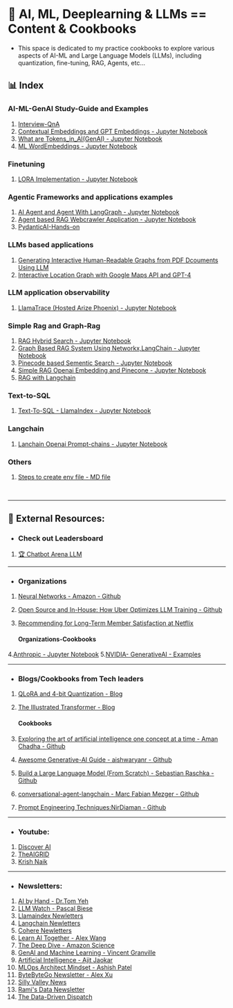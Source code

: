 # 🧩 AI, ML, Deeplearning & LLMs == Content & Cookbooks

 - This space is dedicated to my practice cookbooks to explore various aspects of AI-ML and Large Language Models (LLMs), including quantization, fine-tuning, RAG, Agents, etc...


## 📊 Index

### AI-ML-GenAI Study-Guide and Examples
1. [Interview-QnA](https://github.com/05satyam/AI-ML/blob/main/ai-ml-genai-topics-and-example/AI-ML-QnA.md)
2. [Contextual Embeddings and GPT Embeddings - Jupyter Notebook](https://github.com/05satyam/AI-ML/blob/main/ai-ml-genai-topics-and-example/Contexual%20And%20GPT%20Embeddings.md)
3. [What are Tokens_in_AI(GenAI) - Jupyter Notebook](https://github.com/05satyam/AI-ML/blob/main/ai-ml-genai-topics-and-example/Tokens_in_AI(GenAI).ipynb)
4. [ML WordEmbeddings - Jupyter Notebook](https://github.com/05satyam/AI-ML/blob/main/ai-ml-genai-topics-and-example/ML_WordEmbeddings.ipynb)

### Finetuning
1. [LORA Implementation - Jupyter Notebook]([https://github.com/05satyam/AI-ML/blob/main/Simple_LoRA.ipynb](https://github.com/05satyam/AI-ML/blob/main/finetuning/Simple_LoRA.ipynb))

### Agentic Frameworks and applications examples
1. [AI Agent and Agent With LangGraph - Jupyter Notebook](https://github.com/05satyam/AI-ML/blob/main/agentic-frameworks-and-applications/AI_Agents_and_Agent_LangGraph.ipynb)
2. [Agent based RAG Webcrawler Application - Jupyter Notebook](https://github.com/05satyam/AI-ML/blob/main/agentic-frameworks-and-applications/webcrawler_agentic_system.ipynb)
3. [PydanticAI-Hands-on](https://github.com/05satyam/AI-ML/blob/main/agentic-frameworks-and-applications/PydanticAI-Agentic-Framework.ipynb)

### LLMs based applications
1. [Generating Interactive Human-Readable Graphs from PDF Dcouments Using LLM](https://github.com/05satyam/AI-ML/blob/main/llms-based-application/generating_interactive_human_readable_graphs_from_pdf_dcouments_using_llm.ipynb)
2. [Interactive Location Graph with Google Maps API and GPT-4](https://github.com/05satyam/AI-ML/blob/main/llms-based-application/Interactive%20Location%20Graph%20with%20Google%20Maps%20API%20and%20GPT-4.ipynb)

### LLM application observability
1. [LlamaTrace (Hosted Arize Phoenix) - Jupyter Notebook](https://github.com/05satyam/AI-ML/blob/main/llm-observability/LlamaTrace_(Hosted_Arize_Phoenix).ipynb)

### Simple Rag and Graph-Rag
1. [RAG Hybrid Search - Jupyter Notebook](https://github.com/05satyam/AI-ML/blob/main/simple-rag-graphrag/HybridSearch.ipynb)
2. [Graph Based RAG System Using Networkx,LangChain - Jupyter Notebook](https://github.com/05satyam/AI-ML/blob/main/simple-rag-graphrag/Graph_Based_Retrieval_Augmented_Generation_(RAG)_System_Using_Networkx%2CLangChain.ipynb)
3. [Pinecode based Sementic Search - Jupyter Notebook](https://github.com/05satyam/AI-ML/blob/main/simple-rag-graphrag/semantic_search_vec_pinecone.ipynb)
4. [Simple RAG Openai Embedding and Pinecone - Jupyter Notebook](https://github.com/05satyam/AI-ML/blob/main/simple-rag-graphrag/rag_openai_embedding_and_pinecone.ipynb)
5. [RAG with Langchain](https://github.com/05satyam/AI-ML/blob/main/simple-rag-graphrag/rag_with_langchain.ipynb)

### Text-to-SQL
1. [Text-To-SQL - LlamaIndex - Jupyter Notebook](https://github.com/05satyam/AI-ML/blob/main/text-to-sql/Text_To_SQL_LlamaIndex.ipynb)

### Langchain
1. [Lanchain Openai Prompt-chains - Jupyter Notebook](https://github.com/05satyam/AI-ML/blob/main/langchain/lanchain-openai-prompt-chains.ipynb)


### Others
1. [Steps to create env file - MD file](https://github.com/05satyam/AI-ML/blob/main/Steps2CreateEnvFile.MD)

<br />

---
## 🧩 External Resources: 

 - ### Check out Leadersboard 
1. [🏆 Chatbot Arena LLM](https://lmarena.ai/)

---

- ### Organizations
1. [Neural Networks - Amazon - Github](https://mlu-explain.github.io/neural-networks/)
2. [Open Source and In-House: How Uber Optimizes LLM Training - Github](https://www.uber.com/en-GB/blog/open-source-and-in-house-how-uber-optimizes-llm-training/?uclick_id=4b3d9a90-f03f-4073-bf10-78a99689e50c)
3. [Recommending for Long-Term Member Satisfaction at Netflix](https://netflixtechblog.com/recommending-for-long-term-member-satisfaction-at-netflix-ac15cada49ef)


   #### Organizations-Cookbooks

  
 4.[Anthropic - Jupyter Notebook](https://github.com/anthropics/anthropic-cookbook/blob/main/misc/prompt_caching.ipynb)
 5.[NVIDIA- GenerativeAI - Examples](https://github.com/nvidia/GenerativeAIExamples)

--- 
- ### Blogs/Cookbooks from Tech leaders
1. [QLoRA and 4-bit Quantization - Blog](https://mccormickml.com/2024/09/14/qlora-and-4bit-quantization/)
2. [The Illustrated Transformer - Blog](https://jalammar.github.io/illustrated-transformer/)
   
   #### Cookbooks
   
4. [Exploring the art of artificial intelligence one concept at a time - Aman Chadha - Github](https://aman.ai/)
5. [Awesome Generative-AI Guide - aishwaryanr - Github](https://github.com/aishwaryanr/awesome-generative-ai-guide?tab=readme-ov-file#agents)
6. [Build a Large Language Model (From Scratch) - Sebastian Raschka - Github](https://github.com/rasbt/LLMs-from-scratch)
7. [conversational-agent-langchain - Marc Fabian Mezger - Github](https://github.com/mfmezger/conversational-agent-langchain)
8. [Prompt Engineering Techniques:NirDiaman - Github](https://github.com/NirDiamant/Prompt_Engineering)

---
- ### Youtube:
 1. [Discover AI](https://www.youtube.com/@code4AI)
 2. [TheAIGRID](https://www.youtube.com/@TheAiGrid)
 3. [Krish Naik](https://www.youtube.com/@krishnaik06)

---
- ### Newsletters:
 1. [AI by Hand - Dr.Tom Yeh](https://aibyhand.substack.com/)
 2. [LLM Watch - Pascal Biese](https://www.llmwatch.com/)
 3. [Llamaindex Newletters](https://www.llamaindex.ai/blog)
 4. [Langchain Newletters](https://blog.langchain.dev/)
 5. [Cohere Newletters](https://www.linkedin.com/newsletters/enterprise-ai-by-cohere-6991088458601525248/)
 6. [Learn AI Together - Alex Wang](https://www.linkedin.com/newsletters/learn-ai-together-7091757327418093568/)
 7. [The Deep Dive - Amazon Science](https://www.linkedin.com/newsletters/the-deep-dive-7185109507369226240/)
 8. [GenAI and Machine Learning - Vincent Granville](https://www.linkedin.com/newsletters/genai-and-machine-learning-6797568930018861057/)
 9. [Artificial Intelligence - Ajit Jaokar](https://www.linkedin.com/newsletters/artificial-intelligence-6793973274368856064/)
 10. [MLOps Architect Mindset - Ashish Patel](https://www.linkedin.com/newsletters/mlops-architect-mindset-7015185399367012352/)
 11. [ByteByteGo Newsletter - Alex Xu](https://www.linkedin.com/newsletters/bytebytego-newsletter-7144012310280359936/)
 12. [Silly Valley News](https://www.linkedin.com/newsletters/silly-valley-news-7211044838354362368/)
 13. [Rami's Data Newsletter](https://www.linkedin.com/newsletters/rami-s-data-newsletter-7230119265956216833/)
 14. [The Data-Driven Dispatch](https://www.linkedin.com/newsletters/the-data-driven-dispatch-7081679689424977920/)
  



